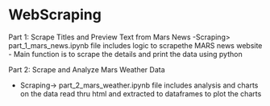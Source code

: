 # WebScraping

Part 1: Scrape Titles and Preview Text from Mars News
-Scraping> part_1_mars_news.ipynb file includes logic to scrapethe MARS news website - Main function is to scrape the details and print the data using python

Part 2: Scrape and Analyze Mars Weather Data
* Scraping-> part_2_mars_weather.ipynb file includes analysis and charts on the data read thru html and extracted to dataframes to plot the charts